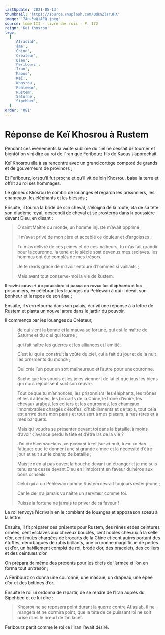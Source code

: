 ```yaml
---
lastUpdate: '2021-05-13'
thumbnail: 'https://source.unsplash.com/QdRnZlzYJPA'
image: '7Au-5wQiAEQ.jpeg'
source: tome III - livre des rois - P. 172
reign: 'Keï Khosrou'
tags:
  [
    'Afrasiab',
    'âme',
    'Chine',
    'Créateur',
    'Dieu',
    'Feribourz',
    'Iran',
    'Kaous',
    'Keï',
    'Khosrou',
    'Pehlewan',
    'Rustem',
    'Saturne',
    'Sipehbed',
  ]
order: '081'
---
```


# Réponse de Keï Khosrou à Rustem

Pendant ces événements la voûte sublime du ciel ne cessait de tourner et bientôt on vint dire au roi de l’Iran que Feribourz fils de Kaous s’approchait.

Keï Khosrou alla à sa rencontre avec un grand cortège composé de grands et de gouverneurs de provinces ;

Et Feribourz, lorsqu’il fut proche et qu’il vit de loin Khosrou, baisa la terre et offrit au roi ses hommages.

Le glorieux Khosrou le combla de louanges et regarda les prisonniers, les chameaux, les éléphants et les blessés ;

Ensuite, il tourna la bride de son cheval, s’éloigna de la route, ôta de sa tête son diadème royal, descendit de cheval et se prosterna dans la poussière devant Dieu, en disant :

> Ô saint Maître du monde, un homme injuste m’avait opprimé ;
>
> Il m’avait privé de mon père et accablé de douleur et d’angoisses ;
>
> Tu m’as délivré de ces peines et de ces malheurs, tu m’as fait grandir pour la couronne, la terre et le siècle sont devenus mes esclaves, les hommes ont été comblés de mes trésors.
>
> Je te rends grâce de m’avoir entouré d’hommes si vaillants ;
>
> Mais avant tout conserve-moi la vie de Rustem.

Il revint couvert de poussière et passa en revue les éléphants et les prisonniers, en célébrant les louanges du Pehlewan à qui il devait son bonheur et le repos de son âme ;

Ensuite, il s’en retourna dans son palais, écrivit une réponse à la lettre de Rustem et planta un nouvel arbre dans le jardin du pouvoir.

Il commença par les louanges du Créateur,

> de qui vient la bonne et la mauvaise fortune, qui est le maître de Saturne et du ciel qui tourne ;
>
> qui fait naître les guerres et les alliances et l’amitié.
>
> C’est lui qui a construit la voûte du ciel, qui a fait du jour et de la nuit les ornements du monde ;
>
> Qui crée l’un pour un sort malheureux et l’autre pour une couronne.
>
> Sache que les soucis et les joies viennent de lui et que tous les biens qui nous réjouissent sont son œuvre.
>
> Tout ce que tu m’annonces, les prisonniers, les éléphants, les trônes et les diadèmes, les brocarts de la Chine, le trône d’ivoire, les chevaux arabes, les colliers et les couronnes, les chameaux innombrables chargés d’étoffes, d’habillements et de tapis, tout cela est arrivé dans mon palais et tout sert à mes plaisirs, à mes fêtes et à mes banquets.
>
> Mais qui voudra se présenter devant toi dans la bataille, à moins d’avoir d’avance perdu la tête et d’être las de la vie ?
>
> J’ai été bien soucieux, en pensant à toi jour et nuit, à cause des fatigues que te donnent une si grande armée et la nécessité d’être jour et nuit sur le champ de bataille ;
>
> Mais je n’en ai pas ouvert la bouche devant un étranger et je me suis tenu sans cesse devant Dieu en l’implorant en faveur du héros aux bons conseils.
>
> Celui qui a un Pehlewan comme Rustem devrait toujours rester jeune ;
>
> Car le ciel n’a jamais vu naître un serviteur comme toi.
>
> Puisse la fortune ne jamais te priver de sa faveur !

Le roi renvoya l’écrivain en le comblant de louanges et apposa son sceau à la lettre.

Ensuite, il fit préparer des présents pour Rustem, des rênes et des ceintures ornées, cent esclaves aux cheveux bouclés, cent nobles chevaux à la selle d’or, cent mules chargées de brocarts de la Chine et cent autres portant des étoffes, deux bagues de rubis brillants, une couronne magnifique de perles et d’or, un habillement complet de roi, brodé d’or, des bracelets, des colliers et des ceintures d’or.

On prépara de même des présents pour les chefs de l’armée et l’on en forma tout un trésor ;

A Feribourz on donna une couronne, une massue, un drapeau, une épée d’or et des bottines d’or.

Ensuite le roi lui ordonna de repartir, de se rendre de l’Iran auprès du Sipehbed et de lui dire :

> Khosrou ne se reposera point durant la guerre contre Afrasiab, il ne mangera et ne dormira point, que la tête de ce puissant roi ne soit prise dans le nœud de ton lacet.

Feribourz partit comme le roi de l’Iran l’avait désiré.
